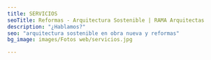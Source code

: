 ```yaml
---
title: SERVICIOS
seoTitle: Reformas - Arquitectura Sostenible | RAMA Arquitectas
description: "¿Hablamos?"
seo: "arquitectura sostenible en obra nueva y reformas"
bg_image: images/Fotos web/servicios.jpg

---
```

